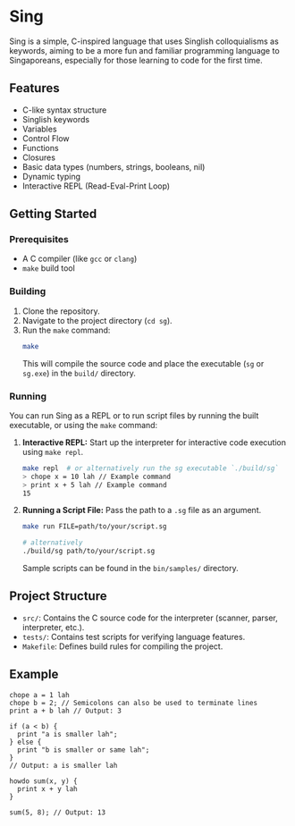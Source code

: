 # Sing

Sing is a simple, C-inspired language that uses Singlish colloquialisms as keywords, aiming to be a more fun and familiar programming language to Singaporeans, especially for those learning to code for the first time.

## Features

- C-like syntax structure
- Singlish keywords
- Variables
- Control Flow
- Functions
- Closures
- Basic data types (numbers, strings, booleans, nil)
- Dynamic typing
- Interactive REPL (Read-Eval-Print Loop)

## Getting Started

### Prerequisites

- A C compiler (like `gcc` or `clang`)
- `make` build tool

### Building

1.  Clone the repository.
2.  Navigate to the project directory (`cd sg`).
3.  Run the `make` command:
    ```bash
    make
    ```
    This will compile the source code and place the executable (`sg` or `sg.exe`) in the `build/` directory.

### Running

You can run Sing as a REPL or to run script files by running the built executable, or using the `make` command:

1.  **Interactive REPL:** Start up the interpreter for interactive code execution using `make repl`.

    ```bash
    make repl  # or alternatively run the sg executable `./build/sg`
    > chope x = 10 lah // Example command
    > print x + 5 lah // Example command
    15
    ```

2.  **Running a Script File:** Pass the path to a `.sg` file as an argument.

    ```bash
    make run FILE=path/to/your/script.sg

    # alternatively
    ./build/sg path/to/your/script.sg
    ```

    Sample scripts can be found in the `bin/samples/` directory.

## Project Structure

- `src/`: Contains the C source code for the interpreter (scanner, parser, interpreter, etc.).
- `tests/`: Contains test scripts for verifying language features.
- `Makefile`: Defines build rules for compiling the project.

## Example

```sing
chope a = 1 lah
chope b = 2; // Semicolons can also be used to terminate lines
print a + b lah // Output: 3

if (a < b) {
  print "a is smaller lah";
} else {
  print "b is smaller or same lah";
}
// Output: a is smaller lah

howdo sum(x, y) {
  print x + y lah
}

sum(5, 8); // Output: 13
```

